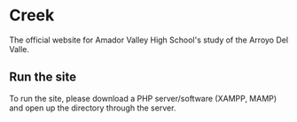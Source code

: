 # Creek
 
The official website for Amador Valley High School's study of the Arroyo Del Valle.

## Run the site

To run the site, please download a PHP server/software (XAMPP, MAMP) and open up the directory through the server.

